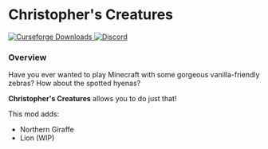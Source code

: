 # Christopher's Creatures

<a href="https://www.curseforge.com/minecraft/mc-mods/africraft">
  <img src="http://cf.way2muchnoise.eu/full_579688_downloads.svg" alt="Curseforge Downloads">
</a>
<a href="https://discord.gg/u45PEK8A6V">
  <img alt="Discord" src="https://img.shields.io/discord/946104841099419658?color=brightgreen&label=Discord">
</a>

### Overview

Have you ever wanted to play Minecraft with some gorgeous vanilla-friendly zebras? How about the spotted hyenas? 

**Christopher's Creatures** allows you to do just that!

This mod adds:
- Northern Giraffe
- Lion (WIP)
